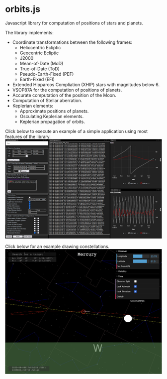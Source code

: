 # orbits.js
Javascript library for computation of positions of stars and planets.

The library implements:
* Coordinate transformations between the following frames:
    * Heliocentric Ecliptic
    * Geocentric Ecliptic
    * J2000
    * Mean-of-Date (MoD)
    * True-of-Date (ToD)
    * Pseudo-Earth-Fixed (PEF)
    * Earth-Fixed (EFI)
* Extended Hipparcos Compliation (XHIP) stars with magnitudes below 6.
* VSOP87A for the computation of positions of planets.
* Accurate computation of the position of the Moon.
* Computation of Stellar aberration.
* Keplerian elements:
    * Approximate positions of planets.
    * Osculating Keplerian elements.
    * Keplerian propagation of orbits.

Click below to execute an example of a simple application using most features of the library.
[![Screenshot.](example_gui/scrshot.png)](https://vsr83.github.io/orbits.js/example_gui/index.html)

Click below for an example drawing constellations.
[![Screenshot.](example_constellations/scrshot.png)](https://vsr83.github.io/orbits.js/example_constellations/index.html)

